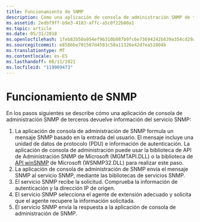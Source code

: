 ```yaml
---
title: Funcionamiento de SNMP
description: Cómo una aplicación de consola de administración SNMP de terceros devuelve información del servicio SNMP.
ms.assetid: 2edbf9ff-b9e3-4103-affc-a5c0f22b80a1
ms.topic: article
ms.date: 05/31/2018
ms.openlocfilehash: 1feb82b50a954ef96310b887b9fc6e73694242b639a354cd29a5c328c43daf5d
ms.sourcegitcommit: e858bbe701567d4583c50a11326e42d7ea51804b
ms.translationtype: MT
ms.contentlocale: es-ES
ms.lasthandoff: 08/11/2021
ms.locfileid: "119009473"
---
```

# <a name="how-snmp-works"></a>Funcionamiento de SNMP

En los pasos siguientes se describe cómo una aplicación de consola de administración SNMP de terceros devuelve información del servicio SNMP:

1.  La aplicación de consola de administración de SNMP formula un mensaje SNMP basado en la entrada del usuario. El mensaje incluye una unidad de datos de protocolo (PDU) e información de autenticación. La aplicación de consola de administración puede usar la biblioteca de API de Administración SNMP de Microsoft (MGMTAPI.DLL) o la biblioteca de [API winSNMP](winsnmp-api.md) de Microsoft (WSNMP32.DLL) para realizar este paso.
2.  La aplicación de consola de administración de SNMP envía el mensaje SNMP al servicio SNMP, mediante las bibliotecas de servicios SNMP.
3.  El servicio SNMP recibe la solicitud. Comprueba la información de autenticación y la dirección IP de origen.
4.  El servicio SNMP selecciona el agente de extensión adecuado y solicita que el agente recupere la información solicitada.
5.  El servicio SNMP envía la respuesta a la aplicación de consola de administración de SNMP.

 

 




